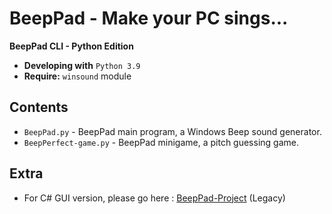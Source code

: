 # BeepPad - Make your PC sings...
**BeepPad CLI - Python Edition**

- **Developing with** `Python 3.9`
- **Require:** `winsound` module

## Contents
- `BeepPad.py` - BeepPad main program, a Windows Beep sound generator.
- `BeepPerfect-game.py` - BeepPad minigame, a pitch guessing game.

## Extra
- For C# GUI version, please go here : [BeepPad-Project](https://github.com/richeyphu/BeepPad-Project/) (Legacy)
